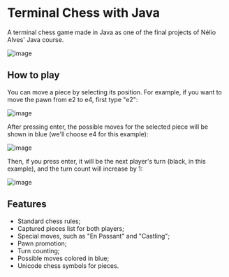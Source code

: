 # Terminal Chess with Java

A terminal chess game made in Java as one of the final projects of Nélio Alves' Java course.

![image](https://github.com/user-attachments/assets/edaee2a4-e759-4c74-bd4f-fe5b1c1bd077)

## How to play

You can move a piece by selecting its position. For example, if you want to move the pawn from e2 to e4, first type "e2":
  
![image](https://github.com/user-attachments/assets/a0b1aa1d-57d8-43ee-9596-69e85cc63aa4)

After pressing enter, the possible moves for the selected piece will be shown in blue (we'll choose e4 for this example):

![image](https://github.com/user-attachments/assets/b7f7f0ad-9030-437c-8457-bfc820960075)

Then, if you press enter, it will be the next player's turn (black, in this example), and the turn count will increase by 1:

![image](https://github.com/user-attachments/assets/52546b0b-05a4-4d4f-a708-993370ed7053)


## Features

- Standard chess rules;
- Captured pieces list for both players;
- Special moves, such as "En Passant" and "Castling";
- Pawn promotion;
- Turn counting;
- Possible moves colored in blue;
- Unicode chess symbols for pieces.





